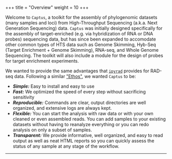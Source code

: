 +++
title = "Overview"
weight = 10
+++

Welcome to `Captus`, a toolkit for the assembly of phylogenomic datasets (many samples and loci) from High-Throughput Sequencing (a.k.a. Next Generation Sequencing) data. `Captus` was initially designed specifically for the assembly of target-enriched (e.g. via hybridization of RNA or DNA probes) sequencing data, but has since been expanded to accomodate other common types of HTS data such as Genome Skimming, Hyb-Seq (Target Enrichment + Genome Skimming), RNA-seq, and Whole Genome Sequencing. The toolkit will also include a module for the design of probes for target enrichment experiments.

We wanted to provide the same advantages that [`ipyrad`](https://ipyrad.readthedocs.io/en/master/index.html) provides for RAD-seq data. Following a similar ["Ethos"](https://ipyrad.readthedocs.io/en/master/1-ethos.html), we wanted `Captus` to be:
- _**Simple:**_ Easy to install and easy to use
- _**Fast:**_ We optimized the speed of every step without sacrificing sensitivity
- _**Reproducible:**_ Commands are clear, output directories are well organized, and extensive logs are always kept.
- _**Flexible:**_ You can start the analysis with raw data or with your own cleaned or even assembled reads. You can add samples to your existing datasets without having to reanalyze everything or you can redo analysis on only a subset of samples.
- _**Transparent:**_ We provide informative, well organized, and easy to read output as well as neat HTML reports so you can quickly assess the status of any sample at any stage of the workflow.
___